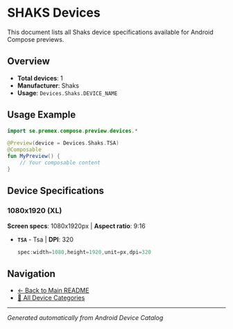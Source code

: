 # SHAKS Devices

This document lists all Shaks device specifications available for Android Compose previews.

## Overview

- **Total devices**: 1
- **Manufacturer**: Shaks
- **Usage**: `Devices.Shaks.DEVICE_NAME`

## Usage Example

```kotlin
import se.premex.compose.preview.devices.*

@Preview(device = Devices.Shaks.TSA)
@Composable
fun MyPreview() {
    // Your composable content
}
```

## Device Specifications

### 1080x1920 (XL)

**Screen specs**: 1080x1920px | **Aspect ratio**: 9:16

- **`TSA`** - Tsa | **DPI**: 320
  ```kotlin
  spec:width=1080,height=1920,unit=px,dpi=320
  ```

## Navigation

- [← Back to Main README](../../README.md)
- [📱 All Device Categories](../README.md)

---
*Generated automatically from Android Device Catalog*
